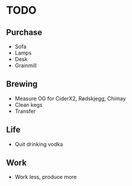 # TODO

## Purchase
* Sofa
* Lamps
* Desk
* Grainmill

## Brewing
* Measure OG for CiderX2, Rødskjegg, Chimay
* Clean kegs
* Transfer


## Life
* Quit drinking vodka


## Work
* Work less, produce more
